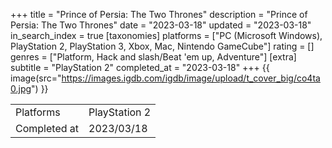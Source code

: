 +++
title = "Prince of Persia: The Two Thrones"
description = "Prince of Persia: The Two Thrones"
date = "2023-03-18"
updated = "2023-03-18"
in_search_index = true
[taxonomies]
platforms = ["PC (Microsoft Windows), PlayStation 2, PlayStation 3, Xbox, Mac, Nintendo GameCube"]
rating = []
genres = ["Platform, Hack and slash/Beat 'em up, Adventure"]
[extra]
subtitle = "PlayStation 2"
completed_at = "2023-03-18"
+++
{{ image(src="https://images.igdb.com/igdb/image/upload/t_cover_big/co4ta0.jpg") }}

|              |            |
| ------------ | ---------- |
| Platforms    | PlayStation 2 |
| Completed at | 2023/03/18 |

